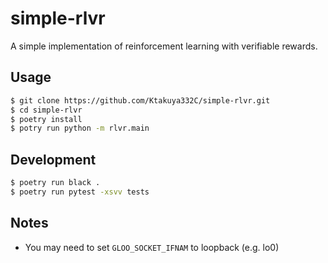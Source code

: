# simple-rlvr
A simple implementation of reinforcement learning with verifiable rewards.

## Usage
```bash
$ git clone https://github.com/Ktakuya332C/simple-rlvr.git
$ cd simple-rlvr
$ poetry install
$ potry run python -m rlvr.main
```

## Development
```bash
$ poetry run black .
$ poetry run pytest -xsvv tests
```

## Notes
- You may need to set `GLOO_SOCKET_IFNAM` to loopback (e.g. lo0)
